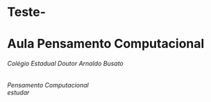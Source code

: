 # Teste-
<h1>Aula Pensamento Computacional</h1>
<h6>Colégio Estadual Doutor Arnaldo Busato</h6>
<cite>Pensamento Computacional
<main></main> estudar
